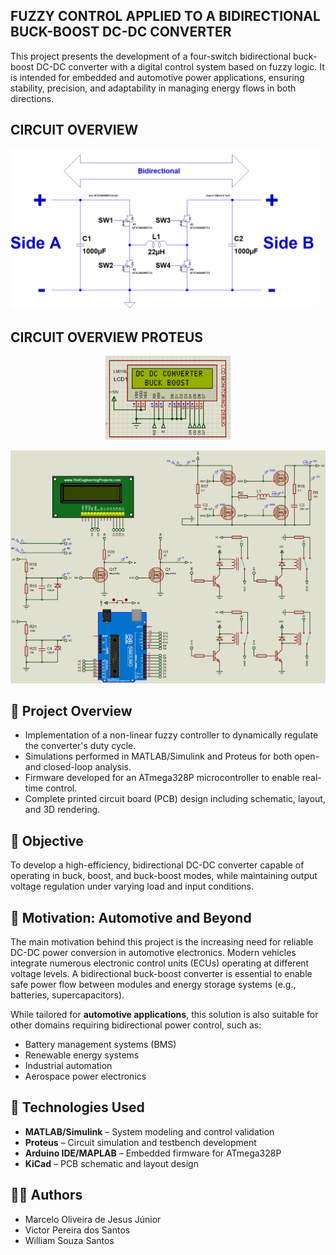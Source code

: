 
## FUZZY CONTROL APPLIED TO A BIDIRECTIONAL BUCK-BOOST DC-DC CONVERTER

This project presents the development of a four-switch bidirectional buck-boost DC-DC converter with a digital control system based on fuzzy logic. It is intended for embedded and automotive power applications, ensuring stability, precision, and adaptability in managing energy flows in both directions.


## CIRCUIT OVERVIEW

<p align="center">
  <img src="09 - Pictures/Bidirectional_Circuit.png" width="800">
</p>

## CIRCUIT OVERVIEW PROTEUS

<p align="center">
  <img src="09 - Pictures/Monitoring.png" width="200">
</p>

<p align="center">
  <img src="09 - Pictures/Proteus_Full_circuit.png" width="600">
</p>

## 🔧 Project Overview

- Implementation of a non-linear fuzzy controller to dynamically regulate the converter's duty cycle.
- Simulations performed in MATLAB/Simulink and Proteus for both open- and closed-loop analysis.
- Firmware developed for an ATmega328P microcontroller to enable real-time control.
- Complete printed circuit board (PCB) design including schematic, layout, and 3D rendering.
  
## 🎯 Objective

To develop a high-efficiency, bidirectional DC-DC converter capable of operating in buck, boost, and buck-boost modes, while maintaining output voltage regulation under varying load and input conditions.

## 🚗 Motivation: Automotive and Beyond

The main motivation behind this project is the increasing need for reliable DC-DC power conversion in automotive electronics. Modern vehicles integrate numerous electronic control units (ECUs) operating at different voltage levels. A bidirectional buck-boost converter is essential to enable safe power flow between modules and energy storage systems (e.g., batteries, supercapacitors).

While tailored for **automotive applications**, this solution is also suitable for other domains requiring bidirectional power control, such as:

- Battery management systems (BMS)
- Renewable energy systems
- Industrial automation
- Aerospace power electronics

## 🧰 Technologies Used

- **MATLAB/Simulink** – System modeling and control validation  
- **Proteus** – Circuit simulation and testbench development  
- **Arduino IDE/MAPLAB** – Embedded firmware for ATmega328P  
- **KiCad** – PCB schematic and layout design

## 👨‍💻 Authors

- Marcelo Oliveira de Jesus Júnior  
- Victor Pereira dos Santos  
- William Souza Santos



